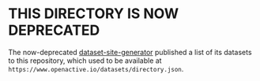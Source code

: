 # THIS DIRECTORY IS NOW DEPRECATED

The now-deprecated [dataset-site-generator](https://github.com/openactive/dataset-site-generator) published a list of its datasets to this repository, which used to be available at `https://www.openactive.io/datasets/directory.json`.
